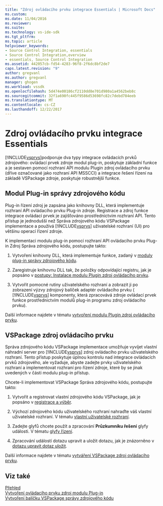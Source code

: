 ```yaml
---
title: "Zdroj ovládacího prvku integrace Essentials | Microsoft Docs"
ms.custom: 
ms.date: 11/04/2016
ms.reviewer: 
ms.suite: 
ms.technology: vs-ide-sdk
ms.tgt_pltfrm: 
ms.topic: article
helpviewer_keywords:
- Source Control Integration, essentials
- Source Control Integration,overview
- essentials, Source Control Integration
ms.assetid: 442057cb-fd54-4283-96f8-2f6dc8bf2de7
caps.latest.revision: "9"
author: gregvanl
ms.author: gregvanl
manager: ghogen
ms.workload: vssdk
ms.openlocfilehash: 5d474e00186cf2110dd8e701d980a1a4562beb8c
ms.sourcegitcommit: 32f1a690fc445f9586d53698fc82c7debd784eeb
ms.translationtype: MT
ms.contentlocale: cs-CZ
ms.lasthandoff: 12/22/2017
---
```

# <a name="source-control-integration-essentials"></a>Zdroj ovládacího prvku integrace Essentials
[!INCLUDE[vsprvs](../../code-quality/includes/vsprvs_md.md)]podporuje dva typy integrace ovládacích prvků zdrojového: ovládací prvek zdroje modul plug-in, poskytuje základní funkce a je sestaven pomocí rozhraní API modulu Plugin zdroj ovládacího prvku (dříve označované jako rozhraní API MSSCCI) a integrace řešení řízení na základě VSPackage zdroje, poskytuje robustnější funkce.  
  
## <a name="source-control-plug-in"></a>Modul Plug-in správy zdrojového kódu  
 Plug-in řízení zdroj je zapsána jako knihovny DLL, která implementuje rozhraní API ovládacího prvku Plug-in zdroje. Registrace a zdroj funkce integrace ovládací prvek je zajišťováno prostřednictvím rozhraní API. Tento přístup je jednodušší než Správa zdrojového kódu VSPackage implementace a používá [!INCLUDE[vsprvs](../../code-quality/includes/vsprvs_md.md)] uživatelské rozhraní (UI) pro většinu operací řízení zdroje.  
  
 K implementaci modulu plug-in pomocí rozhraní API ovládacího prvku Plug-in Zdroj Správa zdrojového kódu, postupujte takto:  
  
1.  Vytvoření knihovny DLL, která implementuje funkce, zadaný v [moduly plug-in správy zdrojového kódu](../../extensibility/source-control-plug-ins.md).  
  
2.  Zaregistruje knihovnu DLL tak, že položky odpovídající registru, jak je popsáno v [postupy: Instalace modulu Plugin zdroj ovládacího prvku](../../extensibility/internals/how-to-install-a-source-control-plug-in.md).  
  
3.  Vytvořit pomocné rutiny uživatelského rozhraní a zobrazit ji po zobrazení výzvy zdrojový balíček adaptér ovládacího prvku ( [!INCLUDE[vsprvs](../../code-quality/includes/vsprvs_md.md)] komponenty, která zpracovává zdroje ovládací prvek funkce prostřednictvím modulů plug-in programu zdroj ovládacího prvku).  
  
 Další informace najdete v tématu [vytvoření modulu Plugin zdroj ovládacího prvku](../../extensibility/internals/creating-a-source-control-plug-in.md).  
  
## <a name="source-control-vspackage"></a>VSPackage zdroj ovládacího prvku  
 Správa zdrojového kódu VSPackage implementace umožňuje vyvíjet vlastní náhradní server pro [!INCLUDE[vsprvs](../../code-quality/includes/vsprvs_md.md)] zdroj ovládacího prvku uživatelského rozhraní. Tento přístup poskytuje úplnou kontrolu nad integrace ovládacích prvků zdrojového, ale vyžaduje, abyste zadejte prvky uživatelského rozhraní a implementovat rozhraní pro řízení zdroje, které by se jinak uvedených v části modulu plug-in přístup.  
  
 Chcete-li implementovat VSPackage Správa zdrojového kódu, postupujte takto:  
  
1.  Vytvořit a registrovat vlastní zdrojového kódu VSPackage, jak je popsáno v [registrace a výběr](../../extensibility/internals/registration-and-selection-source-control-vspackage.md).  
  
2.  Výchozí zdrojového kódu uživatelského rozhraní nahraďte váš vlastní uživatelské rozhraní. V tématu [vlastní uživatelské rozhraní](../../extensibility/internals/custom-user-interface-source-control-vspackage.md).  
  
3.  Zadejte glyfů chcete použít a zpracování **Průzkumníku řešení** glyfy události. V tématu [glyfy řízení](../../extensibility/internals/glyph-control-source-control-vspackage.md).  
  
4.  Zpracování událostí dotazu upravit a uložit dotazu, jak je znázorněno v [dotazu upravit dotaz uložit](../../extensibility/internals/query-edit-query-save-source-control-vspackage.md).  
  
 Další informace najdete v tématu [vytváření VSPackage zdroj ovládacího prvku](../../extensibility/internals/creating-a-source-control-vspackage.md).  
  
## <a name="see-also"></a>Viz také  
 [Přehled](../../extensibility/internals/source-control-integration-overview.md)   
 [Vytvoření ovládacího prvku zdroj modulu Plug-in](../../extensibility/internals/creating-a-source-control-plug-in.md)   
 [Vytvoření balíčku VSPackage správy zdrojového kódu](../../extensibility/internals/creating-a-source-control-vspackage.md)